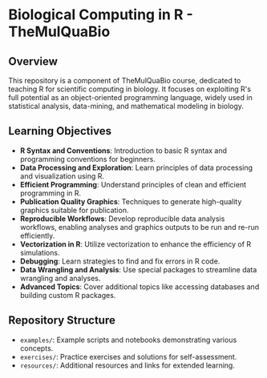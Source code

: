 # Biological Computing in R - TheMulQuaBio

## Overview

This repository is a component of TheMulQuaBio course, dedicated to teaching R for scientific computing in biology. It focuses on exploiting R's full potential as an object-oriented programming language, widely used in statistical analysis, data-mining, and mathematical modeling in biology.

## Learning Objectives

- **R Syntax and Conventions**: Introduction to basic R syntax and programming conventions for beginners.
- **Data Processing and Exploration**: Learn principles of data processing and visualization using R.
- **Efficient Programming**: Understand principles of clean and efficient programming in R.
- **Publication Quality Graphics**: Techniques to generate high-quality graphics suitable for publication.
- **Reproducible Workflows**: Develop reproducible data analysis workflows, enabling analyses and graphics outputs to be run and re-run efficiently.
- **Vectorization in R**: Utilize vectorization to enhance the efficiency of R simulations.
- **Debugging**: Learn strategies to find and fix errors in R code.
- **Data Wrangling and Analysis**: Use special packages to streamline data wrangling and analyses.
- **Advanced Topics**: Cover additional topics like accessing databases and building custom R packages.

## Repository Structure

- `examples/`: Example scripts and notebooks demonstrating various concepts.
- `exercises/`: Practice exercises and solutions for self-assessment.
- `resources/`: Additional resources and links for extended learning.

